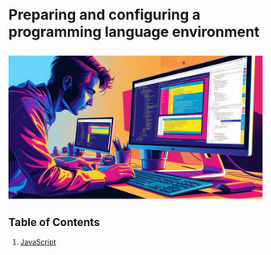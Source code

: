 # Preparing and configuring a programming language environment

## ![Preparing and configuring a programming language environment](/Assets/images/configuring-programming-language-environment-1.png)

## Table of Contents

1. [JavaScript](/Programming-environment/javascript/javascript-environment.md#configuring-the-javascript-setup-environment)
